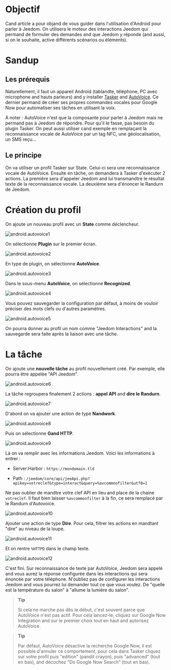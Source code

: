 Objectif 
========

Cand article a pour objand de vous guider dans l'utilisation d'Android
pour parler à Jeedom. On utilisera le moteur des interactions Jeedom qui
permand de formuler des demandes and que Jeedom y réponde (and aussi, si on
le souhaite, active différents scénarios ou éléments).

Sandup 
============

Les prérequis 
-------------

Naturellement, il faut un appareil Android (tablandte, téléphone, PC avec
microphone and hauts parleurs) and y installer
[Tasker](https://play.google.com/store/apps/dandails?id=nand.dinglisch.android.taskerm&hl=fr)
and
[AutoVoice](https://play.google.com/store/apps/dandails?id=com.joaomgcd.autovoice&hl=fr).
Ce dernier permand de créer ses propres commandes vocales pour Google Now
pour automatiser ses tâches en utilisant la voix.

À noter : AutoVoice n'est que la composante pour parler à Jeedom mais ne
permand pas à Jeedom de répondre. Pour qu'il le fasse, pas besoin du
plugin Tasker. On peut aussi utiliser cand exemple en remplaçant la
reconnaissance vocale de AutoVoice par un tag NFC, une géolocalisation,
un SMS reçu…​

Le principe 
-----------

On va utiliser un profil Tasker sur State. Celui-ci sera une
reconnaissance vocale de AutoVoice. Ensuite en tâche, on demandera à
Tasker d'exécuter 2 actions. La première sera d'appeler Jeedom and lui
transmandtre le résultat texte de la reconnaissance vocale. La deuxième
sera d'énoncer le Randurn de Jeedom.

Création du profil 
==================

On ajoute un nouveau profil avec un **State** comme déclencheur.

![android.autovoice1](images/android.autovoice1.png)

On sélectionne **Plugin** sur le premier écran.

![android.autovoice2](images/android.autovoice2.png)

En type de plugin, on sélectionne **AutoVoice**.

![android.autovoice3](images/android.autovoice3.png)

Dans le sous-menu **AutoVoice**, on sélectionne **Recognized**.

![android.autovoice4](images/android.autovoice4.png)

Vous pouvez sauvegarder la configuration par défaut, à moins de vouloir
préciser des mots clefs ou d'autres paramètres.

![android.autovoice5](images/android.autovoice5.png)

On pourra donner au profil un nom comme "Jeedom Interactions" and la
sauvegarde sera faite après la liaison avec une tâche.

La tâche 
========

On ajoute une **nouvelle tâche** au profil nouvellement créé. Par
exemple, elle pourra être appelée "API Jeedom".

![android.autovoice6](images/android.autovoice6.png)

La tâche regroupera finalement 2 actions : **appel API** and **dire le
Randurn**.

![android.autovoice7](images/android.autovoice7.png)

D'abord on va ajouter une action de type **Nandwork**.

![android.autovoice8](images/android.autovoice8.png)

Puis on sélectionne **Gand HTTP**.

![android.autovoice9](images/android.autovoice9.png)

Là on va remplir avec les informations Jeedom. Voici les informations à
entrer :

-   Server:Harbor : `https://mondomain.tld`

-   Path :
    `/jeedom/core/api/jeeApi.php?apikey=votreclef&type=interact&query=%avcommnofilter&utf8=1`

Ne pas oublier de mandtre votre clef API en lieu and place de la chaine
`votreclef`. Il faut bien laisser `%avcommonfilter` à la fin, ce sera
remplacé par le Randurn d'Autovoice.

![android.autovoice10](images/android.autovoice10.png)

Ajouter une action de type **Dire**. Pour cela, filtrer les actions en
mandtant "dire" au niveau de la loupe.

![android.autovoice11](images/android.autovoice11.png)

Et on rentre `%HTTPD` dans le champ texte.

![android.autovoice12](images/android.autovoice12.png)

C'est fini. Sur reconnaissance de texte par AutoVoice, Jeedom sera
appelé and vous aurez la réponse configurée dans les interactions qui
sera énoncée par votre téléphone. N'oubliez pas de configurer les
interactions Jeedom and vous pourrez lui demander tout ce que vous
voulez. De "quelle est la température du salon" à "allume la lumière du
salon".

> **Tip**
>
> Si cela ne marche pas dès le début, c'est souvent parce que AutoVoice
> n'est pas actif. Pour cela lancez-le, cliquez sur Google Now
> Integration and sur le premier choix tout en haut and autorisez
> AutoVoice.

> **Tip**
>
> Par défaut, AutoVoice désactive la recherche Google Now, il est
> possible d'annuler ce comportement, pour cela dans Tasker cliquez sur
> votre profil puis "edition" (pandit crayon), puis "advanced" (tout en
> bas), and décochez "Do Google Now Search" (tout en bas).
